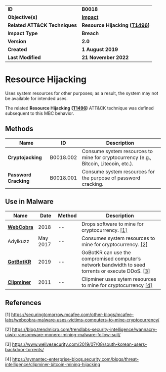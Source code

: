 <table>
<tr>
<td><b>ID</b></td>
<td><b>B0018</b></td>
</tr>
<tr>
<td><b>Objective(s)</b></td>
<td><b><a href="../impact">Impact</a></b></td>
</tr>
<tr>
<td><b>Related ATT&CK Techniques</b></td>
<td><b>Resource Hijacking (<a href="https://attack.mitre.org/techniques/T1496/">T1496</a>)</b></td>
</tr>
<tr>
<td><b>Impact Type</b></td>
<td><b>Breach</b></td>
</tr>
<tr>
<td><b>Version</b></td>
<td><b>2.0</b></td>
</tr>
<tr>
<td><b>Created</b></td>
<td><b>1 August 2019</b></td>
</tr>
<tr>
<td><b>Last Modified</b></td>
<td><b>21 November 2022</b></td>
</tr>
</table>


# Resource Hijacking

Uses system resources for other purposes; as a result, the system may not be available for intended uses.

The related **Resource Hijacking ([T1496](https://attack.mitre.org/techniques/T1496/))** ATT&CK technique was defined subsequent to this MBC behavior.

## Methods

|Name|ID|Description|
|---|---|---|
|**Cryptojacking**|B0018.002|Consume system resources to mine for cryptocurrency (e.g., Bitcoin, Litecoin, etc.).|
|**Password Cracking**|B0018.001|Consume system resources for the purpose of password cracking.|

## Use in Malware

|Name|Date|Method|Description|
|---|---|---|---|
|[**WebCobra**](../xample-malware/webcobra.md)|2018|--|Drops software to mine for cryptocurrency. [[1]](#1)|
|Adylkuzz|May 2017|--|Consumes system resources to mine for cryptocurrency. [[2]](#2)|
|[**GotBotKR**](../xample-malware/gobotkr.md)|2019|--|GoBotKR can use the compromised computer’s network bandwidth to seed torrents or execute DDoS. [[3]](#3)|
|[**Clipminer**](../xample-malware/clipminer.md)|2011|--|Clipminer uses sytem resources to mine for cryptocurrency [[4]](#4)|

## References

<a name="1">[1]</a> https://securingtomorrow.mcafee.com/other-blogs/mcafee-labs/webcobra-malware-uses-victims-computers-to-mine-cryptocurrency/

<a name="2">[2]</a> https://blog.trendmicro.com/trendlabs-security-intelligence/wannacry-uiwix-ransomware-monero-mining-malware-follow-suit/

<a name="3">[3]</a> https://www.welivesecurity.com/2019/07/08/south-korean-users-backdoor-torrents/

<a name="4">[4]</a> https://symantec-enterprise-blogs.security.com/blogs/threat-intelligence/clipminer-bitcoin-mining-hijacking